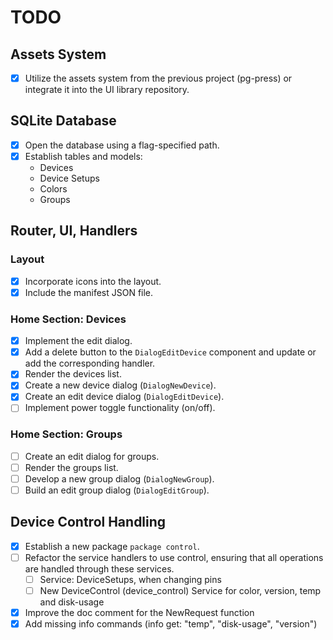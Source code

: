 # TODO

## Assets System

- [x] Utilize the assets system from the previous project (pg-press) or integrate it into the UI library repository.

## SQLite Database

- [x] Open the database using a flag-specified path.
- [x] Establish tables and models:
  - Devices
  - Device Setups
  - Colors
  - Groups

## Router, UI, Handlers

### Layout

- [x] Incorporate icons into the layout.
- [x] Include the manifest JSON file.

### Home Section: Devices

- [x] Implement the edit dialog.
- [x] Add a delete button to the `DialogEditDevice` component and update or add the corresponding handler.
- [x] Render the devices list.
- [x] Create a new device dialog (`DialogNewDevice`).
- [x] Create an edit device dialog (`DialogEditDevice`).
- [ ] Implement power toggle functionality (on/off).

### Home Section: Groups

- [ ] Create an edit dialog for groups.
- [ ] Render the groups list.
- [ ] Develop a new group dialog (`DialogNewGroup`).
- [ ] Build an edit group dialog (`DialogEditGroup`).

## Device Control Handling

- [x] Establish a new package `package control`.
- [ ] Refactor the service handlers to use control, ensuring that all operations are handled through these services.
  - [ ] Service: DeviceSetups, when changing pins
  - [ ] New DeviceControl (device_control) Service for color, version, temp and disk-usage
- [x] Improve the doc comment for the NewRequest function
- [x] Add missing info commands (info get: "temp", "disk-usage", "version")
